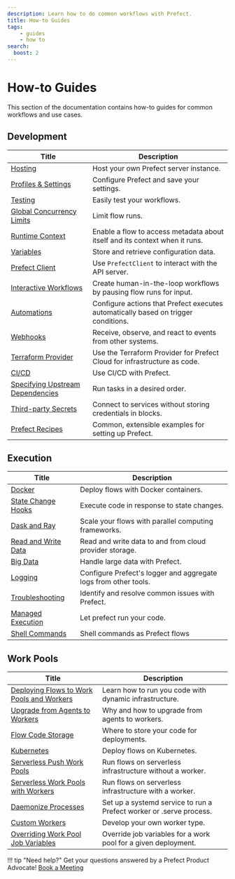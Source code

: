 ```yaml
---
description: Learn how to do common workflows with Prefect.
title: How-to Guides
tags:
    - guides
    - how to
search:
  boost: 2
---
```


# How-to Guides

This section of the documentation contains how-to guides for common workflows and use cases.

## Development

| Title                                                  | Description                                                                                        |
| -------------------------------------------------------- | -------------------------------------------------------------------------------------------------- |
| [Hosting](/guides/host/) | Host your own Prefect server instance. |
| [Profiles & Settings](/guides/settings/) | Configure Prefect and save your settings. |
| [Testing](/guides/testing/) | Easily test your workflows. |
| [Global Concurrency Limits](/guides/global-concurrency-limits/) | Limit flow runs. |
| [Runtime Context](/guides/runtime-context/) | Enable a flow to access metadata about itself and its context when it runs.  |
| [Variables](/guides/variables/) | Store and retrieve configuration data. |
| [Prefect Client](/guides/using-the-client/) | Use `PrefectClient` to interact with the API server. |
| [Interactive Workflows](/guides/creating-interactive-workflows/) | Create human-in-the-loop workflows by pausing flow runs for input. |
| [Automations](/guides/automations/) | Configure actions that Prefect executes automatically based on trigger conditions. |
| [Webhooks](/guides/webhooks/) | Receive, observe, and react to events from other systems. |
| [Terraform Provider](https://registry.terraform.io/providers/PrefectHQ/prefect/latest/docs/guides/getting-started) | Use the Terraform Provider for Prefect Cloud for infrastructure as code. |
| [CI/CD](/guides/ci-cd/) | Use CI/CD with Prefect. |
| [Specifying Upstream Dependencies](/guides/specifying-upstream-dependencies/) | Run tasks in a desired order. |
| [Third-party Secrets](/guides/secrets/) | Connect to services without storing credentials in blocks. |
| [Prefect Recipes](/recipes/recipes/) |  Common, extensible examples for setting up Prefect. |

## Execution

| Title                                                  | Description                                                                                        |
| -------------------------------------------------------- | -------------------------------------------------------------------------------------------------- |
| [Docker](/guides/docker/) | Deploy flows with Docker containers. |
| [State Change Hooks](/guides/state-change-hooks/) | Execute code in response to state changes. |
| [Dask and Ray](/guides/dask-ray-task-runners/) | Scale your flows with parallel computing frameworks. |
| [Read and Write Data](/guides/moving-data/) | Read and write data to and from cloud provider storage. |
| [Big Data](/guides/big-data/) | Handle large data with Prefect. |
| [Logging](/guides/logs/) | Configure Prefect's logger and aggregate logs from other tools. |
| [Troubleshooting](/guides/troubleshooting/) | Identify and resolve common issues with Prefect. |
| [Managed Execution](/guides/managed-execution/) | Let prefect run your code. |
| [Shell Commands](/guides/cli-shell/) | Shell commands as Prefect flows |

## Work Pools

| Title                                                  | Description                                                                                        |
| -------------------------------------------------------- | -------------------------------------------------------------------------------------------------- |
| [Deploying Flows to Work Pools and Workers](/guides/prefect-deploy/) | Learn how to run you code with dynamic infrastructure. |
| [Upgrade from Agents to Workers](/guides/upgrade-guide-agents-to-workers/) | Why and how to upgrade from agents to workers. |
| [Flow Code Storage](/guides/deployment/storage-guide/) | Where to store your code for deployments. |
| [Kubernetes](/guides/deployment/kubernetes/) | Deploy flows on Kubernetes. |
| [Serverless Push Work Pools](/guides/deployment/push-work-pools/) | Run flows on serverless infrastructure without a worker. |
| [Serverless Work Pools with Workers](/guides/deployment/serverless-workers/) | Run flows on serverless infrastructure with a worker. |
| [Daemonize Processes](/guides/deployment/daemonize/) | Set up a systemd service to run a Prefect worker or .serve process. |
| [Custom Workers](/guides/deployment/developing-a-new-worker-type/) | Develop your own worker type. |
| [Overriding Work Pool Job Variables](/guides/deployment/overriding-job-variables/) | Override job variables for a work pool for a given deployment. |

!!! tip "Need help?"
    Get your questions answered by a Prefect Product Advocate! [Book a Meeting](https://calendly.com/prefect-experts/prefect-product-advocates?utm_campaign=prefect_docs_cloud&utm_content=prefect_docs&utm_medium=docs&utm_source=docs)
